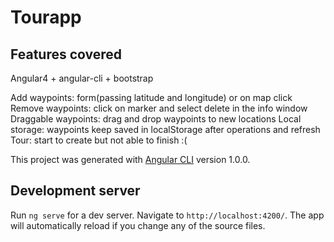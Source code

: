 # Tourapp

## Features covered

Angular4 + angular-cli + bootstrap

Add waypoints: form(passing latitude and longitude) or on map click
Remove waypoints: click on marker and select delete in the info window
Draggable waypoints: drag and drop waypoints to new locations
Local storage: waypoints keep saved in localStorage after operations and refresh
Tour: start to create but not able to finish :(

This project was generated with [Angular CLI](https://github.com/angular/angular-cli) version 1.0.0.

## Development server

Run `ng serve` for a dev server. Navigate to `http://localhost:4200/`. The app will automatically reload if you change any of the source files.
